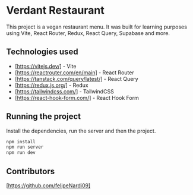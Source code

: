 # Verdant Restaurant

This project is a vegan restaurant menu. It was built for learning purposes using Vite, React Router, Redux, React Query, Supabase and more.

## Technologies used

- [https://vitejs.dev/] - Vite
- [https://reactrouter.com/en/main] - React Router
- [https://tanstack.com/query/latest/] - React Query
- [https://redux.js.org/] - Redux
- [https://tailwindcss.com/] - TailwindCSS
- [https://react-hook-form.com/] -  React Hook Form

## Running the project

Install the dependencies, run the server and then the project.

```sh
npm install
npm run server
npm run dev
```

## Contributors

[https://github.com/felipeNardi09]

